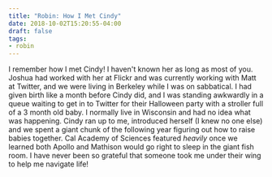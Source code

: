 ```yaml
---
title: "Robin: How I Met Cindy"
date: 2018-10-02T15:20:55-04:00
draft: false
tags:
- robin
---
```



I remember how I met Cindy! I haven't known her as long as most of you. Joshua had worked with her at Flickr and was currently working with Matt at Twitter, and we were living in Berkeley while I was on sabbatical. I had given birth like a month before Cindy did, and I was standing awkwardly in a queue waiting to get in to Twitter for their Halloween party with a stroller full of a 3 month old baby. I normally live in Wisconsin and had no idea what was happening. Cindy ran up to me, introduced herself (I knew no one else) and we spent a giant chunk of the following year figuring out how to raise babies together. Cal Academy of Sciences featured *heavily* once we learned both Apollo and Mathison would go right to sleep in the giant fish room. I have never been so grateful that someone took me under their wing to help me navigate life!
